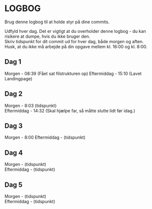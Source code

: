 # LOGBOG

Brug denne logbog til at holde styr på dine commits.

Udfyld hver dag. Det er vigtigt at du overholder denne logbog - du kan risikere at dumpe, hvis du ikke bruger den.  
Skriv tidspunkt for dit commit ud for hver dag, både morgen og aften.  
Husk, at du ikke må arbejde på din opgave mellem kl. 16:00 og kl. 8:00.

## Dag 1

Morgen - 08:39 (Fået sat filstrukturen op) 
Eftermiddag - 15:10 (Lavet Landingpage)

## Dag 2

Morgen - 8:03 (tidspunkt)  
Eftermiddag - 14:32 (Skal hjælpe far, så måtte slutte lidt før idag.)

## Dag 3

Morgen - 8:00 
Eftermiddag - (tidspunkt)

## Dag 4

Morgen - (tidspunkt)  
Eftermiddag - (tidspunkt)

## Dag 5

Morgen - (tidspunkt)  
Eftermiddag - (tidspunkt)

